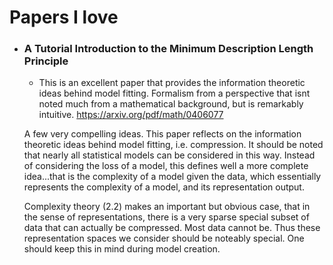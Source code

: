 # Papers I love

* ### A Tutorial Introduction to the Minimum Description Length Principle
  - This is an excellent paper that provides the information theoretic ideas behind model fitting. Formalism from a perspective that isnt noted much from a mathematical background, but is remarkably intuitive.
  https://arxiv.org/pdf/math/0406077

  A few very compelling ideas. This paper reflects on the information theoretic ideas behind model fitting, i.e. compression. It should be noted that nearly all statistical models can be considered in this way. Instead of considering the loss of a model, this defines well a more complete idea...that is the complexity of a model given the data, which essentially represents the complexity of a model, and its representation output.

  Complexity theory (2.2) makes an important but obvious case, that in the sense of representations, there is a very sparse special subset of data that can actually be compressed. Most data cannot be. Thus these representation spaces we consider should be noteably special. One should keep this in mind during model creation. 
